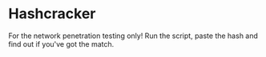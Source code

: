 # Hashcracker
 For the network penetration testing only!  Run the script, paste the hash and find out if you've got the match. 
